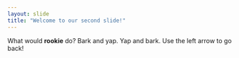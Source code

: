 ```yaml
---
layout: slide
title: "Welcome to our second slide!"
---
```

What would **rookie** do? </TEST>
Bark and yap. Yap and bark.
Use the left arrow to go back!
